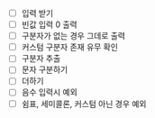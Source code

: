 - [ ] 입력 받기
- [ ] 빈값 입력 0 출력
- [ ] 구분자가 없는 경우 그데로 출력
- [ ] 커스텀 구분자 존재 유무 확인
- [ ] 구분자 추출
- [ ] 문자 구분하기
- [ ] 더하기
- [ ] 음수 입력시 예외
- [ ] 쉼표, 세미콜론, 커스텀 아닌 경우 예외